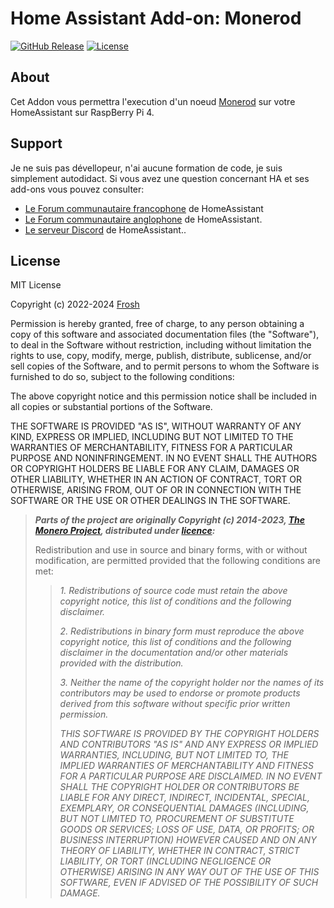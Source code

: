 # Home Assistant Add-on: Monerod

[![GitHub Release][releases-shield]][releases]
[![License][license-shield]][license]

## About

Cet Addon vous permettra l'execution d'un noeud [Monerod][getmonero] sur votre HomeAssistant sur RaspBerry Pi 4.

## Support

Je ne suis pas dévellopeur, n'ai aucune formation de code, je suis simplement autodidact.
Si vous avez une question concernant HA et ses add-ons vous pouvez consulter:

- [Le Forum communautaire francophone][HACF] de HomeAssistant
- [Le Forum communautaire anglophone][forum] de HomeAssistant.
- [Le serveur Discord][discord-ha] de HomeAssistant..

## License

MIT License

Copyright (c) 2022-2024 [Frosh][Frosh]

Permission is hereby granted, free of charge, to any person obtaining a copy
of this software and associated documentation files (the "Software"), to deal
in the Software without restriction, including without limitation the rights
to use, copy, modify, merge, publish, distribute, sublicense, and/or sell
copies of the Software, and to permit persons to whom the Software is
furnished to do so, subject to the following conditions:

The above copyright notice and this permission notice shall be included in all
copies or substantial portions of the Software.

THE SOFTWARE IS PROVIDED "AS IS", WITHOUT WARRANTY OF ANY KIND, EXPRESS OR
IMPLIED, INCLUDING BUT NOT LIMITED TO THE WARRANTIES OF MERCHANTABILITY,
FITNESS FOR A PARTICULAR PURPOSE AND NONINFRINGEMENT. IN NO EVENT SHALL THE
AUTHORS OR COPYRIGHT HOLDERS BE LIABLE FOR ANY CLAIM, DAMAGES OR OTHER
LIABILITY, WHETHER IN AN ACTION OF CONTRACT, TORT OR OTHERWISE, ARISING FROM,
OUT OF OR IN CONNECTION WITH THE SOFTWARE OR THE USE OR OTHER DEALINGS IN THE
SOFTWARE.

> **_Parts of the project are originally Copyright (c) 2014-2023, [The Monero Project][TheMoneroProject],
distributed under [licence][monerolicense]:_**
>
> Redistribution and use in source and binary forms, with or without modification,
are permitted provided that the following conditions are met:
>> _1. Redistributions of source code must retain the above copyright notice, this
list of conditions and the following disclaimer._
>>
>> _2. Redistributions in binary form must reproduce the above copyright notice,
this list of conditions and the following disclaimer in the documentation and/or
other materials provided with the distribution._
>>
>> _3. Neither the name of the copyright holder nor the names of its contributors
may be used to endorse or promote products derived from this software without
specific prior written permission._
>>
>> _THIS SOFTWARE IS PROVIDED BY THE COPYRIGHT HOLDERS AND CONTRIBUTORS "AS IS" AND
ANY EXPRESS OR IMPLIED WARRANTIES, INCLUDING, BUT NOT LIMITED TO, THE IMPLIED
WARRANTIES OF MERCHANTABILITY AND FITNESS FOR A PARTICULAR PURPOSE ARE
DISCLAIMED. IN NO EVENT SHALL THE COPYRIGHT HOLDER OR CONTRIBUTORS BE LIABLE
FOR ANY DIRECT, INDIRECT, INCIDENTAL, SPECIAL, EXEMPLARY, OR CONSEQUENTIAL
DAMAGES (INCLUDING, BUT NOT LIMITED TO, PROCUREMENT OF SUBSTITUTE GOODS OR
SERVICES; LOSS OF USE, DATA, OR PROFITS; OR BUSINESS INTERRUPTION) HOWEVER
CAUSED AND ON ANY THEORY OF LIABILITY, WHETHER IN CONTRACT, STRICT LIABILITY,
OR TORT (INCLUDING NEGLIGENCE OR OTHERWISE) ARISING IN ANY WAY OUT OF THE USE
OF THIS SOFTWARE, EVEN IF ADVISED OF THE POSSIBILITY OF SUCH DAMAGE._

[getmonero]: https://www.getmonero.org/

[discord-ha]: https://discord.gg/c5DvZ4e
[forum]: https://community.home-assistant.io
[HACF]: https://forum.hacf.fr/

[Frosh]: https://github.com/erdnaxela02
[license]: https://github.com/erdnaxela02/addon-monerod/blob/main/LICENSE
[license-shield]: https://img.shields.io/github/license/erdnaxela02/addon-monerod.svg

[releases]: https://github.com/erdnaxela02/addon-monerod/releases
[releases-shield]: https://img.shields.io/github/v/release/erdnaxela02/addon-monerod

[TheMoneroProject]: https://github.com/monero-project
[monerolicense]: https://github.com/monero-project/monero/blob/master/LICENSE
